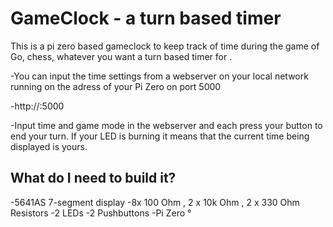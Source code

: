 # GameClock - a turn based timer
This is a pi zero based gameclock to keep track of time during the game of Go, chess, whatever you want a turn based timer for .


-You can input the time settings from a webserver on your local network running on the adress of your Pi Zero on port 5000

-http://<IPOFPI>:5000

-Input time and game mode in the webserver and each press your button to end your turn. If your LED is burning it means that the current time being displayed is yours. 

## What do I need to build it?

-5641AS 7-segment display
-8x 100 Ohm , 2 x 10k Ohm , 2 x 330 Ohm Resistors
-2 LEDs
-2 Pushbuttons
-Pi Zero
 ° 
